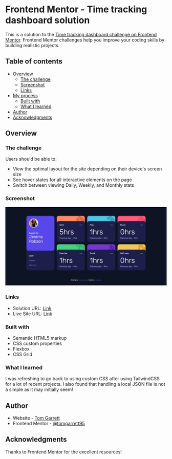 # Frontend Mentor - Time tracking dashboard solution

This is a solution to the [Time tracking dashboard challenge on Frontend Mentor](https://www.frontendmentor.io/challenges/time-tracking-dashboard-UIQ7167Jw). Frontend Mentor challenges help you improve your coding skills by building realistic projects. 

## Table of contents

- [Overview](#overview)
  - [The challenge](#the-challenge)
  - [Screenshot](#screenshot)
  - [Links](#links)
- [My process](#my-process)
  - [Built with](#built-with)
  - [What I learned](#what-i-learned)
- [Author](#author)
- [Acknowledgments](#acknowledgments)


## Overview

### The challenge

Users should be able to:

- View the optimal layout for the site depending on their device's screen size
- See hover states for all interactive elements on the page
- Switch between viewing Daily, Weekly, and Monthly stats

### Screenshot

![Screeshot](./images/screenshot.jpg)

### Links

- Solution URL: [Link](https://www.frontendmentor.io/solutions/time-tracking-dashboard-solution-guEKBH_IK)
- Live Site URL: [Link](https://tomgarrett95.github.io/time-tracking-dashboard/)

### Built with

- Semantic HTML5 markup
- CSS custom properties
- Flexbox
- CSS Grid


### What I learned

I was refreshing to go back to using custom CSS after using TailwindCSS for a lot of recent projects. I also found that handling a local JSON file is not a simple as it may initially seem!

## Author

- Website - [Tom Garrett](https://tomgarrett95.github.io/)
- Frontend Mentor - [@tomgarrett95](https://www.frontendmentor.io/profile/tomgarrett95)


## Acknowledgments

Thanks to Frontend Mentor for the excellent resources!